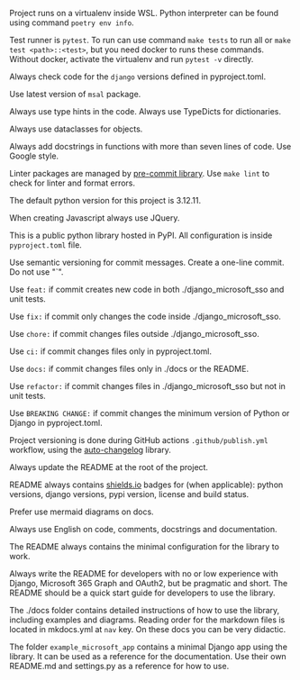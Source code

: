 Project runs on a virtualenv inside WSL. Python interpreter can be found using command `poetry env info`.

Test runner is `pytest`. To run can use command `make tests` to run all or `make test <path>::<test>`, but you need docker to runs these commands. Without docker, activate the virtualenv and run `pytest -v` directly.

Always check code for the `django` versions defined in pyproject.toml.

Use latest version of `msal` package.

Always use type hints in the code. Always use TypeDicts for dictionaries.

Always use dataclasses for objects.

Always add docstrings in functions with more than seven lines of code. Use Google style.

Linter packages are managed by [pre-commit library](https://github.com/pre-commit/pre-commit). Use `make lint` to check for linter and format errors.

The default python version for this project is 3.12.11.

When creating Javascript always use JQuery.

This is a public python library hosted in PyPI. All configuration is inside `pyproject.toml` file.

Use semantic versioning for commit messages. Create a one-line commit. Do not use "`".

Use `feat:` if commit creates new code in both ./django_microsoft_sso and unit tests.

Use `fix:` if commit only changes the code inside ./django_microsoft_sso.

Use `chore:` if commit changes files outside ./django_microsoft_sso.

Use `ci:` if commit changes files only in pyproject.toml.

Use `docs:` if commit changes files only in ./docs or the README.

Use `refactor:` if commit changes files in ./django_microsoft_sso but not in unit tests.

Use `BREAKING CHANGE:` if commit changes the minimum version of Python or Django in pyproject.toml.

Project versioning is done during GitHub actions `.github/publish.yml` workflow, using the [auto-changelog](https://github.com/KeNaCo/auto-changelog) library.

Always update the README at the root of the project.

README always contains [shields.io](https://shields.io/docs) badges for (when applicable): python versions, django versions, pypi version, license and build status.

Prefer use mermaid diagrams on docs.

Always use English on code, comments, docstrings and documentation.

The README always contains the minimal configuration for the library to work.

Always write the README for developers with no or low experience with Django, Microsoft 365 Graph and OAuth2, but be pragmatic and short. The README should be a quick start guide for developers to use the library.

The ./docs folder contains detailed instructions of how to use the library, including examples and diagrams. Reading order for the markdown files is located in mkdocs.yml at `nav` key. On these docs you can be very didactic.

The folder `example_microsoft_app` contains a minimal Django app using the library. It can be used as a reference for the documentation. Use their own README.md and settings.py as a reference for how to use.
